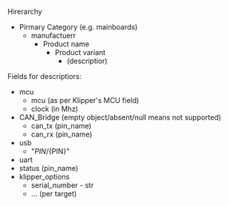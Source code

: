 Hirerarchy
* Pirmary Category (e.g. mainboards)
  * manufactuerr
    * Product name
      * Product variant
        * (descriptior)

Fields for descriptiors:
* mcu
  * mcu (as per Klipper's MCU field)
  * clock (in Mhz)
* CAN_Bridge (empty object/absent/null means not supported)
  * can_tx (pin_name)
  * can_rx (pin_name)
* usb
  * "${PIN}/${PIN}"
* uart
* status (pin_name)
* klipper_options
  * serial_number - str
  * ... (per target)
